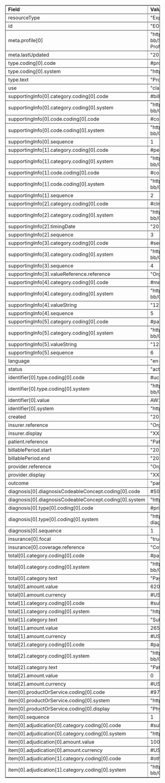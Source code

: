 <table border="1"><tr><td><b>Field</b></td><td><b>Value</b></td></tr>
<tr><td>resourceType</td><td>
"ExplanationOfBenefit"
</td></tr>
<tr><td>id</td><td>
"EOBProfessional1a"
</td></tr>
<tr><td>meta.profile[0]</td><td>"http://hl7.org/fhir/us/carin-bb/StructureDefinition/C4BB-ExplanationOfBenefit-Professional-NonClinician"</td></tr>
<tr><td>meta.lastUpdated</td><td>
"2019-12-12T09:14:11+00:00"
</td></tr>
<tr><td>type.coding[0].code</td><td>
#professional
</td></tr>
<tr><td>type.coding[0].system</td><td>
"http://terminology.hl7.org/CodeSystem/claim-type"
</td></tr>
<tr><td>type.text</td><td>
"Professional"
</td></tr>
<tr><td>use</td><td>
"claim"
</td></tr>
<tr><td>supportingInfo[0].category.coding[0].code</td><td>
#billingnetworkcontractingstatus
</td></tr>
<tr><td>supportingInfo[0].category.coding[0].system</td><td>
"http://hl7.org/fhir/us/carin-bb/CodeSystem/C4BBSupportingInfoType"
</td></tr>
<tr><td>supportingInfo[0].code.coding[0].code</td><td>
#contracted
</td></tr>
<tr><td>supportingInfo[0].code.coding[0].system</td><td>
"http://hl7.org/fhir/us/carin-bb/CodeSystem/C4BBPayerAdjudicationStatus"
</td></tr>
<tr><td>supportingInfo[0].sequence</td><td>
1
</td></tr>
<tr><td>supportingInfo[1].category.coding[0].code</td><td>
#performingnetworkcontractingstatus
</td></tr>
<tr><td>supportingInfo[1].category.coding[0].system</td><td>
"http://hl7.org/fhir/us/carin-bb/CodeSystem/C4BBSupportingInfoType"
</td></tr>
<tr><td>supportingInfo[1].code.coding[0].code</td><td>
#contracted
</td></tr>
<tr><td>supportingInfo[1].code.coding[0].system</td><td>
"http://hl7.org/fhir/us/carin-bb/CodeSystem/C4BBPayerAdjudicationStatus"
</td></tr>
<tr><td>supportingInfo[1].sequence</td><td>
2
</td></tr>
<tr><td>supportingInfo[2].category.coding[0].code</td><td>
#clmrecvddate
</td></tr>
<tr><td>supportingInfo[2].category.coding[0].system</td><td>
"http://hl7.org/fhir/us/carin-bb/CodeSystem/C4BBSupportingInfoType"
</td></tr>
<tr><td>supportingInfo[2].timingDate</td><td>
"2011-05-30"
</td></tr>
<tr><td>supportingInfo[2].sequence</td><td>
3
</td></tr>
<tr><td>supportingInfo[3].category.coding[0].code</td><td>
#servicefacility
</td></tr>
<tr><td>supportingInfo[3].category.coding[0].system</td><td>
"http://hl7.org/fhir/us/carin-bb/CodeSystem/C4BBSupportingInfoType"
</td></tr>
<tr><td>supportingInfo[3].sequence</td><td>
4
</td></tr>
<tr><td>supportingInfo[3].valueReference.reference</td><td>
"Organization/OrganizationProvider1"
</td></tr>
<tr><td>supportingInfo[4].category.coding[0].code</td><td>
#medicalrecordnumber
</td></tr>
<tr><td>supportingInfo[4].category.coding[0].system</td><td>
"http://hl7.org/fhir/us/carin-bb/CodeSystem/C4BBSupportingInfoType"
</td></tr>
<tr><td>supportingInfo[4].valueString</td><td>
"1234-234-1243-12345678901m"
</td></tr>
<tr><td>supportingInfo[4].sequence</td><td>
5
</td></tr>
<tr><td>supportingInfo[5].category.coding[0].code</td><td>
#patientaccountnumber
</td></tr>
<tr><td>supportingInfo[5].category.coding[0].system</td><td>
"http://hl7.org/fhir/us/carin-bb/CodeSystem/C4BBSupportingInfoType"
</td></tr>
<tr><td>supportingInfo[5].valueString</td><td>
"1234-234-1243-12345678901a"
</td></tr>
<tr><td>supportingInfo[5].sequence</td><td>
6
</td></tr>
<tr><td>language</td><td>
"en-US"
</td></tr>
<tr><td>status</td><td>
"active"
</td></tr>
<tr><td>identifier[0].type.coding[0].code</td><td>
#uc
</td></tr>
<tr><td>identifier[0].type.coding[0].system</td><td>
"http://hl7.org/fhir/us/carin-bb/CodeSystem/C4BBIdentifierType"
</td></tr>
<tr><td>identifier[0].value</td><td>
AW123412341234123412341234123413
</td></tr>
<tr><td>identifier[0].system</td><td>
"https://www.xxxplan.com/fhir/EOBIdentifier"
</td></tr>
<tr><td>created</td><td>
"2019-07-02T00:00:00+00:00"
</td></tr>
<tr><td>insurer.reference</td><td>
"Organization/Payer1"
</td></tr>
<tr><td>insurer.display</td><td>
"XXX Health Plan"
</td></tr>
<tr><td>patient.reference</td><td>
"Patient/Patient1"
</td></tr>
<tr><td>billablePeriod.start</td><td>
"2019-01-01"
</td></tr>
<tr><td>billablePeriod.end</td><td>
"2019-10-31"
</td></tr>
<tr><td>provider.reference</td><td>
"Organization/OrganizationProvider1"
</td></tr>
<tr><td>provider.display</td><td>
"XXX Health Plan"
</td></tr>
<tr><td>outcome</td><td>
"partial"
</td></tr>
<tr><td>diagnosis[0].diagnosisCodeableConcept.coding[0].code</td><td>
#S06.0X1A
</td></tr>
<tr><td>diagnosis[0].diagnosisCodeableConcept.coding[0].system</td><td>
"http://hl7.org/fhir/sid/icd-10-cm"
</td></tr>
<tr><td>diagnosis[0].type[0].coding[0].code</td><td>
#principal
</td></tr>
<tr><td>diagnosis[0].type[0].coding[0].system</td><td>
"http://terminology.hl7.org/CodeSystem/ex-diagnosistype"
</td></tr>
<tr><td>diagnosis[0].sequence</td><td>
1
</td></tr>
<tr><td>insurance[0].focal</td><td>
"true"
</td></tr>
<tr><td>insurance[0].coverage.reference</td><td>
"Coverage/Coverage1"
</td></tr>
<tr><td>total[0].category.coding[0].code</td><td>
#paidtoprovider
</td></tr>
<tr><td>total[0].category.coding[0].system</td><td>
"http://hl7.org/fhir/us/carin-bb/CodeSystem/C4BBAdjudication"
</td></tr>
<tr><td>total[0].category.text</td><td>
"Payment Amount"
</td></tr>
<tr><td>total[0].amount.value</td><td>
620
</td></tr>
<tr><td>total[0].amount.currency</td><td>
#USD
</td></tr>
<tr><td>total[1].category.coding[0].code</td><td>
#submitted
</td></tr>
<tr><td>total[1].category.coding[0].system</td><td>
"http://terminology.hl7.org/CodeSystem/adjudication"
</td></tr>
<tr><td>total[1].category.text</td><td>
"Submitted Amount"
</td></tr>
<tr><td>total[1].amount.value</td><td>
2650
</td></tr>
<tr><td>total[1].amount.currency</td><td>
#USD
</td></tr>
<tr><td>total[2].category.coding[0].code</td><td>
#paidbypatient
</td></tr>
<tr><td>total[2].category.coding[0].system</td><td>
"http://hl7.org/fhir/us/carin-bb/CodeSystem/C4BBAdjudication"
</td></tr>
<tr><td>total[2].category.text</td><td>
"Patient Pay Amount"
</td></tr>
<tr><td>total[2].amount.value</td><td>
0
</td></tr>
<tr><td>total[2].amount.currency</td><td>
#USD
</td></tr>
<tr><td>item[0].productOrService.coding[0].code</td><td>
#97110
</td></tr>
<tr><td>item[0].productOrService.coding[0].system</td><td>
"http://www.ama-assn.org/go/cpt"
</td></tr>
<tr><td>item[0].productOrService.coding[0].display</td><td>
"Physical Therapy"
</td></tr>
<tr><td>item[0].sequence</td><td>
1
</td></tr>
<tr><td>item[0].adjudication[0].category.coding[0].code</td><td>
#submitted
</td></tr>
<tr><td>item[0].adjudication[0].category.coding[0].system</td><td>
"http://terminology.hl7.org/CodeSystem/adjudication"
</td></tr>
<tr><td>item[0].adjudication[0].amount.value</td><td>
1000
</td></tr>
<tr><td>item[0].adjudication[0].amount.currency</td><td>
#USD
</td></tr>
<tr><td>item[0].adjudication[1].category.coding[0].code</td><td>
#other
</td></tr>
<tr><td>item[0].adjudication[1].category.coding[0].system</td><td>
"http://hl7.org/fhir/us/carin-bb/CodeSystem/C4BBPayerAdjudicationStatus"
</td></tr>
</table>
